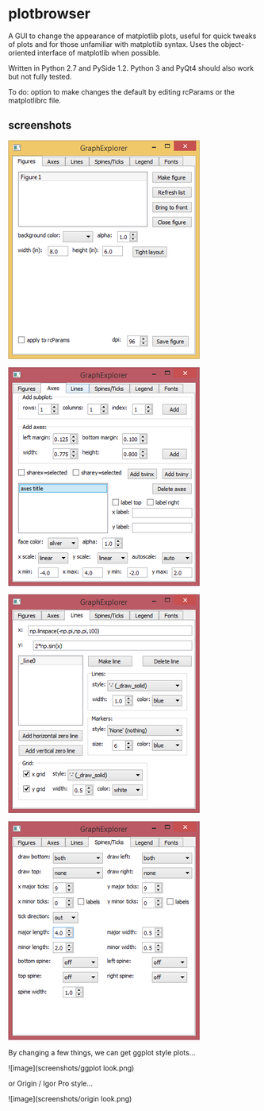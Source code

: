 plotbrowser
===========

A GUI to change the appearance of matplotlib plots, useful for quick tweaks of plots and for those unfamiliar with matplotlib syntax. Uses the object-oriented interface of matplotlib when possible.

Written in Python 2.7 and PySide 1.2. Python 3 and PyQt4 should also work but not fully tested.

To do: option to make changes the default by editing rcParams or the matplotlibrc file.

screenshots
-----------

![image](screenshots/figurestab.png)

![image](screenshots/axestab.png)

![image](screenshots/linestab.png)

![image](screenshots/spinestab.png)

By changing a few things, we can get ggplot style plots...

![image](screenshots/ggplot look.png)

or Origin / Igor Pro style...

![image](screenshots/origin look.png)
